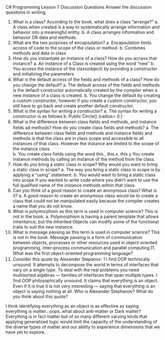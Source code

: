C# Programming Lesson 7 Discussion Questions
Answer the discussion questions in writing.
1.	What is a class? According to the book, what does a class “arrange?”
a.	A class when created is a way to systematically arrange information and behavior into a meaningful entity.
b.	A class arranges information and behavior OR data and methods.
2.	What are the two purposes of encapsulation?
a.	Encapsulation limits access of code to the scope of the class or method.
b.	Combines methods and data in class
3.	How do you instantiate an instance of a class? How do you access that instance?
a.	An instance of a Class is created using the word “new” 
b.	You access the instance of the class(object) by providing a constructor and initializing the parameters
4.	What is the default access of the ﬁelds and methods of a class? How do you change the default?
a.	The default access of the fields and methods is the default constructor automatically created by the compiler when a new instance of a class is created.
b.	You change the default by creating a custom constructor; however if you create a custom constructor, you still have to go back and create another default constructor.
5.	What is the syntax for writing a constructor?
a.	The syntax for writing a constructor is as follows
b.	Public Circle() {radius= 0;}
6.	What is the diﬀerence between class ﬁelds and methods, and instance ﬁelds ad methods? How do you create class ﬁelds and methods?
a.	The difference between class fields and methods and instance fields and methods is that the class are in class scope and accessible to all instances of that class. However the instance are limited to the scope of the instance class.  
b.	You create class fields using the word this , this.x, this.y
You create instance methods by calling an instance of the method from the class.
7.	How do you bring a static class in scope? Why would you want to bring a static class in scope?
a.	The way you bring a static class in scope is by applying a “using” statement.
b.	You would want to bring a static class into scope if you wanted to write code where you didn’t want to use the full qualified name of the instance methods within that class.
8.	Can you think of a good reason to create an anonymous class? What is it?
a.	A good reason to create an anonymous class would be to create a class that could not be manipulated easily because the compiler creates a name that you do not know.
9.	What is polymorphism as this term is used in computer science? This is not in the book.
a.	Polymorphism is having a parent template that allows inheritance, but the inherited 
Objects can modify some of the functional traits to suit the new instance.
10.	What is message passing as this term is used in computer science? This is not in the book.
Message passing is a form of communication between objects, processes or other resources used in object-oriented programming, inter-process communication and parallel computing.11. What was the ﬁrst object-oriented programming language?
12. Consider this quote by Alexander Stepanov:
1
I ﬁnd OOP technically unsound. It attempts to decompose the world in terms of interfaces that vary on a single type. To deal with the real problems you need multisorted algebras — families of interfaces that span multiple types. I ﬁnd OOP philosophically unsound. It claims that everything is an object. Even if it is true it is not very interesting — saying that everything is an object is saying nothing at all.
Who is Alexander Stephanov? What do you think about this quote?

I think identifying everything as an object is as effective as saying everything is matter…oops..what about  anti-matter or Dark matter?   Everything is in fact matter but of so many different varying kinds that applying generalized logic would limit the capacity of the understanding of the diverse types of matter and our ability to experience dimensions that we have yet to explore.

